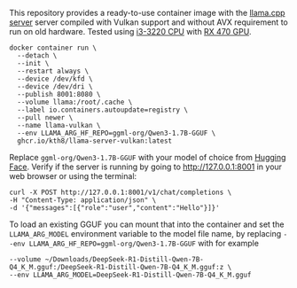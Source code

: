 This repository provides a ready-to-use container image with the [llama.cpp server](https://github.com/ggml-org/llama.cpp/blob/master/tools/server/README.md) server compiled with Vulkan support and without AVX requirement to run on old hardware. Tested using [i3-3220 CPU](https://www.intel.com/content/www/us/en/products/sku/65693/intel-core-i33220-processor-3m-cache-3-30-ghz/specifications.html?q=CM8063701137502) with [RX 470 GPU](https://www.techpowerup.com/gpu-specs/radeon-rx-470.c2861).

```
docker container run \
  --detach \
  --init \
  --restart always \
  --device /dev/kfd \
  --device /dev/dri \
  --publish 8001:8080 \
  --volume llama:/root/.cache \
  --label io.containers.autoupdate=registry \
  --pull newer \
  --name llama-vulkan \
  --env LLAMA_ARG_HF_REPO=ggml-org/Qwen3-1.7B-GGUF \
  ghcr.io/kth8/llama-server-vulkan:latest
```
Replace `ggml-org/Qwen3-1.7B-GGUF` with your model of choice from [Hugging Face](https://huggingface.co/). Verify if the server is running by going to http://127.0.0.1:8001 in your web browser or using the terminal:
```
curl -X POST http://127.0.0.1:8001/v1/chat/completions \
-H "Content-Type: application/json" \
-d '{"messages":[{"role":"user","content":"Hello"}]}'
```
To load an existing GGUF you can mount that into the container and set the `LLAMA_ARG_MODEL` environment variable to the model file name, by replacing `--env LLAMA_ARG_HF_REPO=ggml-org/Qwen3-1.7B-GGUF` with for example
```
--volume ~/Downloads/DeepSeek-R1-Distill-Qwen-7B-Q4_K_M.gguf:/DeepSeek-R1-Distill-Qwen-7B-Q4_K_M.gguf:z \
--env LLAMA_ARG_MODEL=DeepSeek-R1-Distill-Qwen-7B-Q4_K_M.gguf
```
